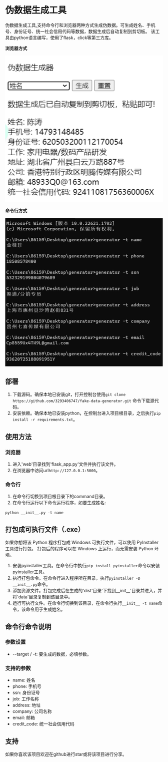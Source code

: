 # 伪数据生成工具

伪数据生成工具,支持命令行和浏览器两种方式生成伪数据。可生成姓名、手机号、身份证号、统一社会信用代码等数据，数据生成后自动复制到剪切板。
该工具由python语言编写，使用了flask，click等第三方库。

**浏览器方式**

![web](img/web.png)

**命令行方式**

![command](img/command.png)

## 部署

1. 下载源码。确保本地已安装git，打开控制台使用`git clone https://github.com/3293406747/fake-data-generator.git` 命令下载源代码。
2. 安装依赖。确保本地已安装python，在控制台进入项目根目录，之后执行`pip install -r requirements.txt`。

## 使用方法

### 浏览器

1. 进入'web'目录找到'flask_app.py'文件并执行该文件。
2. 在浏览器中访问url`http://127.0.0.1:5000`。

### 命令行

1. 在命令行切换到项目根目录下的command目录。
2. 在命令行运行以下命令运行程序，如要生成姓名:
```shell
python __init__.py -t name
```

## 打包成可执行文件（.exe）

如果你想将该 Python 程序打包成 Windows 可执行文件，可以使用 PyInstaller 工具进行打包。
打包后的程序可以在 Windows 上运行，而无需安装 Python 环境。

1. 安装pyinstaller工具。在命令行中执行`pip install pyinstaller`命令以安装pyinstaller工具。
2. 执行打包命令。在命令行进入程序所在目录，执行`pyinstaller -D __init__.py`命令。
3. 添加资源文件。打包完成后在生成的'dist'目录'下找到\_\_init__'目录并进入，并将'data'目录复制到该目录中。
4. 运行可执行文件。在命令行切换到该目录，在命令行执行`__init__ -t name`命令，该命令用于生成姓名。

## 命令行命令说明

### 参数设置

- --target / -t: 要生成的数据，必填参数。

### 支持的参数

- name: 姓名
- phone: 手机号
- ssn: 身份证号
- job: 工作名称
- address: 地址
- company: 公司名称
- email: 邮箱
- credit_code: 统一社会信用代码

## 支持

如果你喜欢该项目欢迎在github进行star或将该项目进行分享。